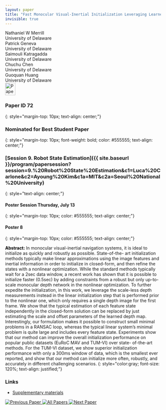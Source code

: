 ```yaml
---
layout: paper
title: "Fast Monocular Visual-Inertial Initialization Leveraging Learned Single-View Depth"
invisible: true
---
```

<div class="paper-authors">
<div class="paper-author-box">
    <div class="paper-author-name">Nathaniel  W Merrill</div>
    <div class="paper-author-uni">University of Delaware</div>
</div>
<div class="paper-author-box">
    <div class="paper-author-name">Patrick Geneva</div>
    <div class="paper-author-uni">University of Delaware</div>
</div>
<div class="paper-author-box">
    <div class="paper-author-name">Saimouli Katragadda</div>
    <div class="paper-author-uni">University of Delaware</div>
</div>
<div class="paper-author-box">
    <div class="paper-author-name">Chuchu Chen</div>
    <div class="paper-author-uni">University of Delaware</div>
</div>
<div class="paper-author-box">
    <div class="paper-author-name">Guoquan  Huang</div>
    <div class="paper-author-uni">University of Delaware</div>
</div>

</div><div class="paper-pdf">
<div> <a href="http://www.roboticsproceedings.org/rss19/p072.pdf"><img src="{{ site.baseurl }}/images/paper_link.png" alt="Paper Website" width = "33"  height = "40"/></a> </div>
</div>

### Paper ID 72
{: style="margin-top: 10px; text-align: center;"}

### Nominated for Best Student Paper
{: style="margin-top: 10px; font-weight: bold; color: #555555; text-align: center;"}

### [Session 9. Robot State Estimation]({{ site.baseurl }}/program/papersession?session=9.%20Robot%20State%20Estimation&c1=Luca%20Carlone&c2=Ayoung%20Kim&c1a=MIT&c2a=Seoul%20National%20University)
{: style="text-align: center;"}

#### Poster Session Thursday, July 13
{: style="margin-top: 10px; color: #555555; text-align: center;"}

#### Poster 8
{: style="margin-top: 10px; color: #555555; text-align: center;"}

<b style="color: black;">Abstract: </b>In monocular visual-inertial navigation systems, it is
ideal to initialize as quickly and robustly as possible. State-of-the-
art initialization methods typically make linear approximations
using the image features and inertial information in order
to initialize in closed-form, and then refine the states with a
nonlinear optimization. While the standard methods typically
wait for a 2sec data window, a recent work has shown that it
is possible to initialize faster (0.5sec) by adding constraints from
a robust but only up-to-scale monocular depth network in the
nonlinear optimization. To further expedite the initialization, in
this work, we leverage the scale-less depth measurements instead
in the linear initialization step that is performed prior to the
nonlinear one, which only requires a single depth image for
the first frame. We show that the typical estimation of each
feature state independently in the closed-form solution can be
replaced by just estimating the scale and offset parameters of
the learned depth map. Interestingly, our formulation makes it
possible to construct small minimal problems in a RANSAC loop,
whereas the typical linear system’s minimal problem is quite
large and includes every feature state. Experiments show that
our method can improve the overall initialization performance on
popular public datasets (EuRoC MAV and TUM-VI) over state-
of-the-art methods. For the TUM-VI dataset, we show superior
initialization performance with only a 300ms window of data,
which is the smallest ever reported, and show that our method
can initialize more often, robustly, and accurately in different
challenging scenarios.
{: style="color:gray; font-size: 120%; text-align: justified;"}


### Links
- [Supplementary materials](http://www.roboticsproceedings.org/rss19/p072_sup.zip)

<div class="paper-menu">
<a href="{{ site.baseurl }}/program/papers/071/"> <img src="{{ site.baseurl }}/images/previous_paper_icon.png" alt="Previous Paper" title="Previous Paper"/> </a>
<a href="{{ site.baseurl }}/program/papers"><img src="{{ site.baseurl }}/images/overview_icon.png" alt="All Papers" title="All Papers"/> </a>
<a href="{{ site.baseurl }}/program/papers/073/"> <img src="{{ site.baseurl }}/images/next_paper_icon.png" alt="Next Paper" title="Next Paper"/> </a>

</div>
